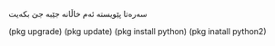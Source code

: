 سەرەتا پێویستە ئەم خاڵانە جێبە جێ بکەیت



(pkg upgrade) 
(pkg update) 
(pkg install python)
(pkg inatall python2)

